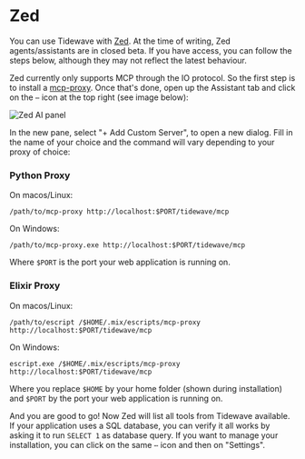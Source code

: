 # Zed

You can use Tidewave with [Zed](https://zed.dev/). At the time of writing,
Zed agents/assistants are in closed beta. If you have access, you can follow
the steps below, although they may not reflect the latest behaviour.

Zed currently only supports MCP through the IO protocol.
So the first step is to install a [mcp-proxy](../guides/mcp_proxy.md).
Once that's done, open up the Assistant tab and click on the `⋯` icon at the
top right (see image below):

![Zed AI panel](assets/zed.png)

In the new pane, select "+ Add Custom Server", to open a new dialog. Fill in
the name of your choice and the command will vary depending to your proxy
of choice:

<!-- tabs-open -->

### Python Proxy

On macos/Linux:

```text
/path/to/mcp-proxy http://localhost:$PORT/tidewave/mcp
```

On Windows:

```text
/path/to/mcp-proxy.exe http://localhost:$PORT/tidewave/mcp
```

Where `$PORT` is the port your web application is running on.

### Elixir Proxy

On macos/Linux:

```text
/path/to/escript /$HOME/.mix/escripts/mcp-proxy http://localhost:$PORT/tidewave/mcp
```

On Windows:

```text
escript.exe /$HOME/.mix/escripts/mcp-proxy http://localhost:$PORT/tidewave/mcp
```

Where you replace `$HOME` by your home folder (shown during installation)
and `$PORT` by the port your web application is running on.

<!-- tabs-close -->

And you are good to go! Now Zed will list all tools from Tidewave available.
If your application uses a SQL database, you can verify it all works by asking
it to run `SELECT 1` as database query. If you want to manage your installation,
you can click on the same `⋯` icon and then on "Settings".
